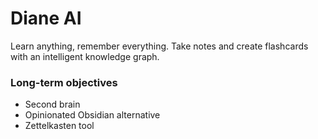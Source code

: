 # Diane AI
Learn anything, remember everything. Take notes and create flashcards with an intelligent knowledge graph.

### Long-term objectives
- Second brain
- Opinionated Obsidian alternative
- Zettelkasten tool
